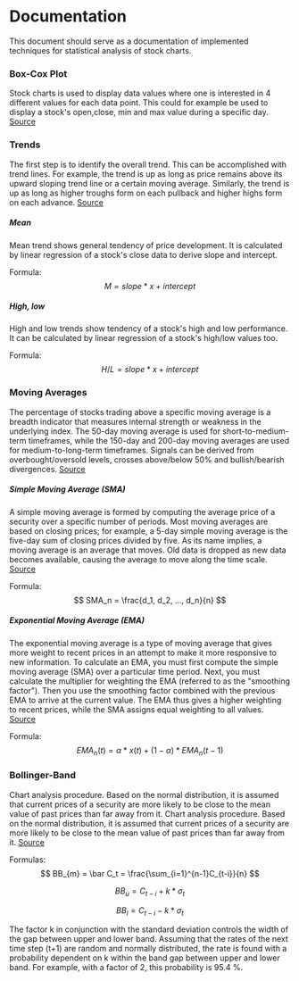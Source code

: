 # Documentation

This document should serve as a documentation of implemented techniques for statistical analysis of stock charts.

### Box-Cox Plot

Stock charts is used to display data values where one is interested in 4 different values for each data point. This could for example be used to display a stock's open,close, min and max value during a specific day. [Source](http://www.digialliance.com/docs/jpgraph/html/3055stockplot.html)

### Trends

The first step is to identify the overall trend. This can be accomplished with trend lines. For example, the trend is up as long as price remains above its upward sloping trend line or a certain moving average. Similarly, the trend is up as long as higher troughs form on each pullback and higher highs form on each advance. [Source](https://school.stockcharts.com/doku.php?id=overview:technical_analysis)

##### Mean

Mean trend shows general tendency of price development. It is calculated by linear regression of a stock's close data to derive slope and intercept.

Formula:
$$
M = slope * x + intercept
$$

##### High, low

High and low trends show tendency of a stock's high and low performance. It can be calculated by linear regression of a stock's high/low values too.

Formula:
$$
H/L = slope * x + intercept
$$

### Moving Averages

The percentage of stocks trading above a specific moving average is a breadth indicator that measures internal strength or weakness in the underlying index. The 50-day moving average is used for short-to-medium-term timeframes, while the 150-day and 200-day moving averages are used for medium-to-long-term timeframes. Signals can be derived from overbought/oversold levels, crosses above/below 50% and bullish/bearish divergences. [Source](https://school.stockcharts.com/doku.php?id=market_indicators:percent_above_ma)

##### Simple Moving Average (SMA)

A simple moving average is formed by computing the average price of a security over a specific number of periods. Most moving averages are based on closing prices; for example, a 5-day simple moving average is the five-day sum of closing prices divided by five. As its name implies, a moving average is an average that moves. Old data is dropped as new data becomes available, causing the average to move along the time scale. [Source](https://school.stockcharts.com/doku.php?id=technical_indicators:moving_averages)

Formula:
$$
SMA_n = \frac{d_1, d_2, ..., d_n}{n}
$$

##### Exponential Moving Average (EMA)

The exponential moving average is a type of moving average that gives more weight to recent prices in an attempt to make it more responsive to new information. To calculate an EMA, you must first compute the simple moving average (SMA) over a particular time period. Next, you must calculate the multiplier for weighting the EMA (referred to as the "smoothing factor"). Then you use the smoothing factor combined with the previous EMA to arrive at the current value. The EMA thus gives a higher weighting to recent prices, while the SMA assigns equal weighting to all values. [Source](https://school.stockcharts.com/doku.php?id=technical_indicators:moving_averages)

Formula:
$$
EMA_n (t) = \alpha * x(t) + (1-\alpha) * EMA_n(t - 1)
$$

### Bollinger-Band

Chart analysis procedure. Based on the normal distribution, it is assumed that current prices of a security are more likely to be close to the mean value of past prices than far away from it. Chart analysis procedure. Based on the normal distribution, it is assumed that current prices of a security are more likely to be close to the mean value of past prices than far away from it. [Source](https://de.wikipedia.org/wiki/Bollinger-B%C3%A4nder)

Formulas:
$$
BB_{m} = \bar C_t = \frac{\sum_{i=1}^{n-1}C_{t-i}}{n}
$$

$$
BB_{u} = C_{t-i} + k * \sigma_t
$$

$$
BB_{l} = C_{t-i} - k * \sigma_t
$$

The factor k in conjunction with the standard deviation controls the width of the gap between upper and lower band. Assuming that the rates of the next time step (t+1) are random and normally distributed, the rate is found with a probability dependent on k within the band gap between upper and lower band. For example, with a factor of 2, this probability is 95.4 %.

